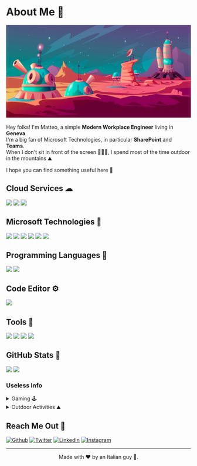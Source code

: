 # About Me 🤌

<img src="https://raw.githubusercontent.com/Mr-W1nst0n/Mr-W1nst0n/master/BannerGitHub.jpg">

Hey folks! I'm Matteo, a simple **Modern Workplace Engineer** living in **Geneva**  
I'm a big fan of Microsoft Technologies, in particular **SharePoint** and **Teams**.  
When I don't sit in front of the screen 🧑🏻‍💻, I spend most of the time outdoor in the mountains ⛰️

I hope you can find something useful here 🦄

## Cloud Services ☁
<p align="left">
  <img src="https://img.shields.io/badge/Microsoft%20365-orange" />
  <img src="https://img.shields.io/badge/Azure-blue" />
  <img src="https://img.shields.io/badge/Powell%20Software-lightgrey" />
</p>

## Microsoft Technologies 🧙‍
<p align="left">
  <img src="https://img.shields.io/badge/OS-Windows Server-lightgrey" />
  <img src="https://img.shields.io/badge/Core-Idenity Management-orange" />
  <img src="https://img.shields.io/badge/APP-SharePoint-blue" />
  <img src="https://img.shields.io/badge/APP-Teams-blueviolet" />
  <img src="https://img.shields.io/badge/APP-Power Automate-lightblue" />
  <img src="https://img.shields.io/badge/DB-SQL Server-red" />
</p>

## Programming Languages 🥷
<p align="left">
  <img src="https://img.shields.io/badge/PowerShell-blue" />
  <img src="https://img.shields.io/badge/Python-yellow" />
</p>

## Code Editor ⚙️
<p align="left">
  <img src="https://img.shields.io/badge/Visual%20Studio%20Code-blueviolet" />
</p>

## Tools 🤖
<p align="left">
  <img src="https://img.shields.io/badge/PostMan-blue" />
  <img src="https://img.shields.io/badge/Insomnia-blueviolet" />
  <img src="https://img.shields.io/badge/Fiddler-brightgreen" />
  <img src="https://img.shields.io/badge/ShareGate-orange" />
</p>

## GitHub Stats 🌟
<p align="left">
<img src="https://github-readme-stats.vercel.app/api/?username=Mr-W1nst0n&hide=contribs,prs,issues&count_private=true&theme=gruvbox&showicons=true" />
<img src="https://github-readme-stats.vercel.app/api/top-langs/?username=Mr-W1nst0n&langs_count=8&theme=gruvbox" />
</p>

### Useless Info
<details>
  <summary>Gaming 🕹️</summary>
  
   - *Counter-Strike (<a href="https://steamcommunity.com/profiles/76561197974267430/" target="_blank">Steam Account</a>)*
   - *Quake*
   - *New-World* 💩
</details>

<details>
  <summary>Outdoor Activities ⛰️</summary>

   - *Skier*
   - *Rock Climber*
   - *Mountaineering* 
</details>

## Reach Me Out 📧
[<img alt="Github" src="https://img.shields.io/badge/GitHub-black" />](https://github.com/Mr-W1nst0n)
[<img alt="Twitter" src="https://img.shields.io/badge/Twitter-white" />](https://twitter.com/mr_w1nst0n)
[<img alt="LinkedIn" src="https://img.shields.io/badge/LinkedIn-blue" />](https://linkedin.com/in/matteo-zamori-09146b14/)
[<img alt="Instagram" src="https://img.shields.io/badge/Instagram-blueviolet" />](https://instagram.com/monsieur_404/)

---
<p align="center"> Made with ❤️ by an Italian guy 🍕. </p>
<p align="center">
</p>

